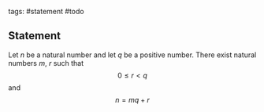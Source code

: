 tags: #statement #todo 

## Statement 

Let $n$ be a natural number and let $q$ be a positive number. 
There exist natural numbers $m$, $r$ such that
$$0 \leq r \lt q$$
and 
$$n = mq + r$$
